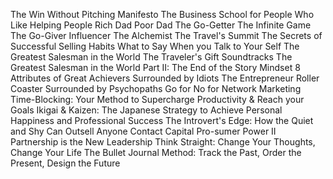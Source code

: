 The Win Without Pitching Manifesto
The Business School for People Who Like Helping People
Rich Dad Poor Dad
The Go-Getter
The Infinite Game
The Go-Giver Influencer
The Alchemist
The Travel's Summit
The Secrets of Successful Selling Habits
What to Say When you Talk to Your Self
The Greatest Salesman in the World
The Traveler's Gift
Soundtracks
The Greatest Salesman in the World Part II: The End of the Story
Mindset
8 Attributes of Great Achievers
Surrounded by Idiots
The Entrepreneur Roller Coaster
Surrounded by Psychopaths
Go for No for Network Marketing
Time-Blocking: Your Method to Supercharge Productivity & Reach your Goals
Ikigai & Kaizen: The Japanese Strategy to Achieve Personal Happiness and Professional Success
The Introvert's Edge: How the Quiet and Shy Can Outsell Anyone
Contact Capital
Pro-sumer Power II
Partnership is the New Leadership
Think Straight: Change Your Thoughts, Change Your Life
The Bullet Journal Method: Track the Past, Order the Present, Design the Future
